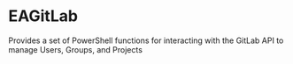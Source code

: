 # EAGitLab
Provides a set of PowerShell functions for interacting with the GitLab API to manage Users, Groups, and Projects
